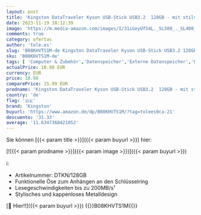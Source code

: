 ```yaml
---
layout: post
title: 'Kingston DataTraveler Kyson USB-Stick USB3.2  128GB - mit stilvollem  kappenlosem Metallgehäuse  Schwarz'
date: 2023-11-19 18:12:39
image: 'https://m.media-amazon.com/images/I/31iGeyUfS4L._SL500_._SL400_.jpg'
comments: true
category: ofertas
author: 'tole.es'
slug: 'B08KHVTS1M-de Kingston DataTraveler Kyson USB-Stick USB3.2 128GB - mit...'
sku: 'B08KHVTS1M-de'
tags: [ 'Computer & Zubehör','Datenspeicher','Externe Datenspeicher','USB-Sticks','kingston','🇩🇪', ]
actualPrice: 10.98 EUR
currency: EUR
price: 10.98
comparePrice: 15.99 EUR
prodname: 'Kingston DataTraveler Kyson USB-Stick USB3.2  128GB - mit stilvollem  kappenlosem Metallgehäuse  Schwarz'
country: 'de'
flag: '🇩🇪'
brand: 'Kingston'
buyurl: 'https://www.amazon.de/dp/B08KHVTS1M/?tag=tolees0ca-21'
descuento: '31.33'
average: '11.6347368421052'
---
```


Sie können [{{< param title >}}]({{< param buyurl >}}) hier:

[![{{< param prodname >}}]({{< param image >}})]({{< param buyurl >}})

ℹ️:

- Artikelnummer: DTKN/128GB
- Funktionelle Öse zum Anhängen an den Schlüsselring
- Lesegeschwindigkeiten bis zu 200MB/s¹
- Stylisches und kappenloses Metalldesign

[🛒 Hier!!]({{< param buyurl >}})
{{<world>}}B08KHVTS1M{{</world>}}
